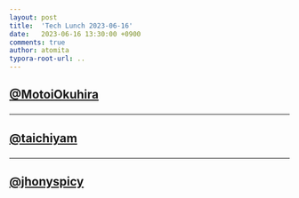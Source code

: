 ```yaml
---
layout: post
title:  'Tech Lunch 2023-06-16'
date:   2023-06-16 13:30:00 +0900
comments: true
author: atomita
typora-root-url: ..
---
```


## [@MotoiOkuhira](https://github.com/MotoiOkuhira)
### 

---

## [@taichiyam](https://github.com/taichiyam)
### 

---

## [@jhonyspicy](https://github.com/jhonyspicy)
### 

